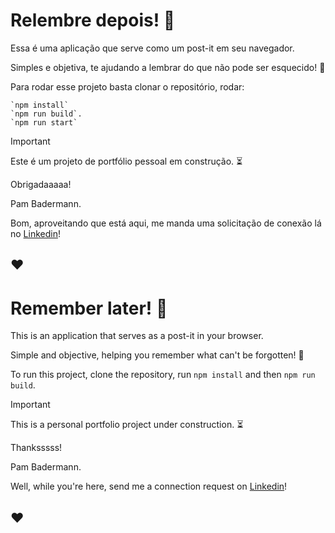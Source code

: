 # Relembre depois! :pencil:

Essa é uma aplicação que serve como um post-it em seu navegador.

Simples e objetiva, te ajudando a lembrar do que não pode ser esquecido! :no_good:

Para rodar esse projeto basta clonar o repositório, rodar:

```
`npm install`
`npm run build`.
`npm run start`
```

> [!IMPORTANT]
> Este é um projeto de portfólio pessoal em construção. :hourglass_flowing_sand:

Obrigadaaaaa!

Pam Badermann.

Bom, aproveitando que está aqui, me manda uma solicitação de conexão lá no [Linkedin](https://www.linkedin.com/in/pamelabadermann/)!

## ♥

# Remember later! :pencil:

This is an application that serves as a post-it in your browser.

Simple and objective, helping you remember what can't be forgotten! :no_good:

To run this project, clone the repository, run `npm install` and then `npm run build`.

> [!IMPORTANT]
> This is a personal portfolio project under construction. :hourglass_flowing_sand:

Thanksssss!

Pam Badermann.

Well, while you're here, send me a connection request on [Linkedin](https://www.linkedin.com/in/pamelabadermann/)!

## ♥
